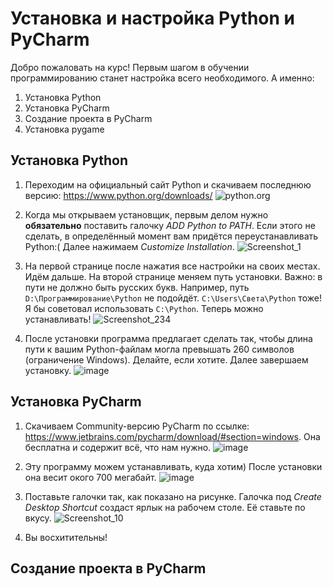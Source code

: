 # Установка и настройка Python и PyCharm

Добро пожаловать на курс! Первым шагом в обучении программированию станет настройка всего необходимого. А именно:

1. Установка Python
2. Установка PyCharm
3. Создание проекта в PyCharm
4. Установка pygame

## Установка Python

1. Переходим на официальный сайт Python и скачиваем последнюю версию: https://www.python.org/downloads/
  ![python.org](https://user-images.githubusercontent.com/56085790/135749560-a332bd2e-402b-4336-a185-a5909839de94.png)

2. Когда мы открываем установщик, первым делом нужно **обязательно** поставить галочку _ADD Python to PATH_. Если этого не сделать, в определённый момент вам придётся переустанавливать Python:( 
Далее нажимаем _Customize Installation_.
  ![Screenshot_1](https://user-images.githubusercontent.com/56085790/135750258-da824271-d288-4d05-9116-edd9394b2a77.jpg)

3. На первой странице после нажатия все настройки на своих местах. Идём дальше. На второй странице меняем путь установки. Важно: в пути не должно быть русских букв. Например, путь `D:\Программирование\Python` не подойдёт. `C:\Users\Света\Python` тоже! Я бы советовал использовать `C:\Python`. Теперь можно устанавливать!
  ![Screenshot_234](https://user-images.githubusercontent.com/56085790/135750267-2c979519-bf91-4f0c-80e0-cfa0c8afdce4.jpg)

4. После установки программа предлагает сделать так, чтобы длина пути к вашим Python-файлам могла превышать 260 символов (ограничение Windows). Делайте, если хотите. Далее завершаем установку.
  ![image](https://user-images.githubusercontent.com/56085790/135750413-aaeeb70a-0b80-4497-b3e8-a9761fd0dfb1.png)

## Установка PyCharm

1. Скачиваем Community-версию PyCharm по ссылке: https://www.jetbrains.com/pycharm/download/#section=windows. Она бесплатна и содержит всё, что нам нужно.
  ![image](https://user-images.githubusercontent.com/56085790/135750624-a035f6f8-69d0-4d61-a78e-3fe8c3d80c67.png)

2. Эту программу можем устанавливать, куда хотим) После установки она весит окого 700 мегабайт.
  ![image](https://user-images.githubusercontent.com/56085790/135750720-6cd42d8c-353b-4209-89dc-a814cf5ec88e.png)

3. Поставьте галочки так, как показано на рисунке. Галочка под _Create Desktop Shortcut_ создаст ярлык на рабочем столе. Её ставьте по вкусу.
  ![Screenshot_10](https://user-images.githubusercontent.com/56085790/135750818-31799020-e0a8-41a4-b206-50020fd91d38.jpg)

4. Вы восхитительны!

## Создание проекта в PyCharm


